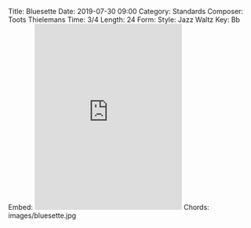 Title: Bluesette
Date: 2019-07-30 09:00
Category: Standards
Composer: Toots Thielemans
Time: 3/4
Length: 24
Form:
Style: Jazz Waltz
Key: Bb
Embed: <iframe src="https://open.spotify.com/embed/user/thatdavidmiller/playlist/4mJjHKuDzf9ItylcAEIlRi" width="300" height="380" frameborder="0" allowtransparency="true" allow="encrypted-media"></iframe>
Chords: images/bluesette.jpg
